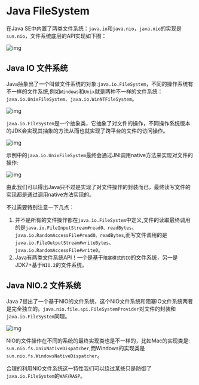 # Java FileSystem

在Java SE中内置了两类文件系统：`java.io`和`java.nio`，`java.nio`的实现是`sun.nio`，文件系统底层的API实现如下图：

![img](https://oss.javasec.org/images/image-20201113121413510.png)

## Java IO 文件系统

Java抽象出了一个叫做文件系统的对象:`java.io.FileSystem`，不同的操作系统有不一样的文件系统,例如`Windows`和`Unix`就是两种不一样的文件系统： `java.io.UnixFileSystem`、`java.io.WinNTFileSystem`。

![img](https://oss.javasec.org/images/image-20191203163038813.png)

`java.io.FileSystem`是一个抽象类，它抽象了对文件的操作，不同操作系统版本的JDK会实现其抽象的方法从而也就实现了跨平台的文件的访问操作。

![img](https://oss.javasec.org/images/image-20191203164105238.png)

示例中的`java.io.UnixFileSystem`最终会通过JNI调用native方法来实现对文件的操作:

![img](https://oss.javasec.org/images/image-20191203164635637.png)

由此我们可以得出Java只不过是实现了对文件操作的封装而已，最终读写文件的实现都是通过调用native方法实现的。

不过需要特别注意一下几点：

1. 并不是所有的文件操作都在`java.io.FileSystem`中定义,文件的读取最终调用的是`java.io.FileInputStream#read0、readBytes`、`java.io.RandomAccessFile#read0、readBytes`,而写文件调用的是`java.io.FileOutputStream#writeBytes`、`java.io.RandomAccessFile#write0`。
2.  Java有两类文件系统API！一个是基于`阻塞模式的IO`的文件系统，另一是JDK7+基于`NIO.2`的文件系统。

## Java NIO.2 文件系统

Java 7提出了一个基于NIO的文件系统，这个NIO文件系统和阻塞IO文件系统两者是完全独立的。`java.nio.file.spi.FileSystemProvider`对文件的封装和`java.io.FileSystem`同理。

![img](https://oss.javasec.org/images/image-20191203181206243.png)

NIO的文件操作在不同的系统的最终实现类也是不一样的，比如Mac的实现类是: `sun.nio.fs.UnixNativeDispatcher`,而Windows的实现类是`sun.nio.fs.WindowsNativeDispatcher`。

合理的利用NIO文件系统这一特性我们可以绕过某些只是防御了`java.io.FileSystem`的`WAF`/`RASP`。